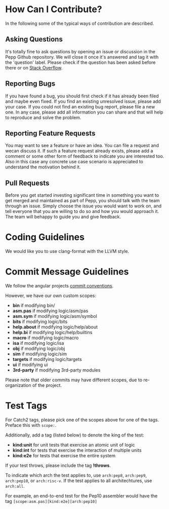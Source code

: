# How Can I Contribute?

In the following some of the typical ways of contribution are described.

## Asking Questions

It's totally fine to ask questions by opening an issue or discussion in the Pepp Github repository.
We will close it once it's answered and tag it with the 'question'
label.
Please check if the question has been asked before there or on [Stack
Overflow](https://stackoverflow.com).

## Reporting Bugs

If you have found a bug, you should first check if it has already been filed
and maybe even fixed.
If you find an existing unresolved issue, please add your
case.
If you could not find an existing bug report, please file a new one.
In any case, please add all information you can share and that will help to
reproduce and solve the problem.

## Reporting Feature Requests

You may want to see a feature or have an idea.
You can file a request and wecan discuss it.
If such a feature request already exists, please add a comment or some other form of feedback to indicate you are
interested too.
Also in this case any concrete use case scenario is appreciated to understand the motivation behind it.

## Pull Requests

Before you get started investing significant time in something you want to get merged and maintained as part of Pepp,
you should talk with the team through an issue.
Simply choose the issue you would want to work on, and tell everyone that you are willing to do so and how you would
approach it.
The team will behappy to guide you and give feedback.

# Coding Guidelines

We would like you to use clang-format with the LLVM style.

# Commit Message Guidelines

We follow the angular
projects [commit conventions](https://gist.github.com/Matthew-McRaven/8f7d042c99786083ad7653dbc925f45f).

However, we have our own custom scopes:

* **bin** if modifying bin/
* **asm.pas** if modifying logic/asm/pas
* **asm.sym** if modifying logic/asm/symbol
* **bits** if modifying logic/bits
* **help.about** if modifying logic/help/about
* **help.bi** if modifying logic/help/builtins
* **macro** if modifying logic/macro
* **isa** if modifying logic/isa
* **obj** if modifying logic/obj
* **sim** if modifying logic/sim
* **targets** if modifying logic/targets
* **ui** if modifying ui
* **3rd-party** if modifying 3rd-party modules

Please note that older commits may have different scopes, due to re-organization of the project.

# Test Tags

For Catch2 tags, please pick one of the scopes above for one of the tags.
Preface this with `scope:`.

Additionally, add a tag (listed below) to denote the king of the test:

* **kind:unit** for unit tests that exercise an atomic unit of logic
* **kind:int** for tests that exercise the interaction of multiple units
* **kind:e2e** for tests that exercise the entire system

If your test throws, please include the tag **!throws**.

To indicate which arch the test applies to, use `arch:pep8`, `arch:pep9`, `arch:pep10`, or `arch:risc-v`.
If the test applies to all architechtures, use `arch:all`.

For example, an end-to-end test for the Pep10 assembler would have the tag `[scope:asm.pas][kind:e2e][arch:pep10]`

